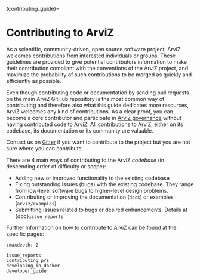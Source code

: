 (contributing_guide)=
# Contributing to ArviZ
As a scientific, community-driven, open source software project,
ArviZ welcomes contributions from interested individuals or groups.
These guidelines are provided to give potential contributors information
to make their contribution compliant with the conventions of the ArviZ project,
and maximize the probability of such contributions to be merged as quickly
and efficiently as possible.

Even though contributing code or documentation by sending pull requests on
the main ArviZ GitHub repository is the most common way of contributing and
therefore also what this guide dedicates more resources, ArviZ welcomes
any kind of contributions.
As a clear proof, you can become a core contributor and participate in
[ArviZ governance](https://github.com/arviz-devs/arviz/blob/main/GOVERNANCE.md)
without having contributed code to ArviZ.
All contributions to ArviZ, either on its codebase, its documentation
or its community are valuable.

Contact us on [Gitter](https://gitter.im/arviz-devs/community) if you want to
contribute to the project but you are not sure where you can contribute.

There are 4 main ways of contributing to the ArviZ _codebase_
(in descending order of difficulty or scope):

* Adding new or improved functionality to the existing codebase
* Fixing outstanding issues (bugs) with the existing codebase. They range from low-level software bugs to higher-level design problems.
* Contributing or improving the documentation (`docs`) or examples (`arviz/examples`)
* Submitting issues related to bugs or desired enhancements. Details at {doc}`issue_reports`

Further information on how to contribute to ArviZ can be found at the specific pages:

```{toctree}
:maxdepth: 2

issue_reports
contributing_prs
developing_in_docker
developer_guide
```
